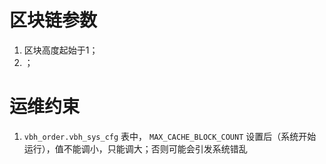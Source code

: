 # 区块链参数
1. 区块高度起始于1；
2. ；

# 运维约束
1. `vbh_order.vbh_sys_cfg` 表中， `MAX_CACHE_BLOCK_COUNT` 设置后（系统开始运行），值不能调小，只能调大；否则可能会引发系统错乱
